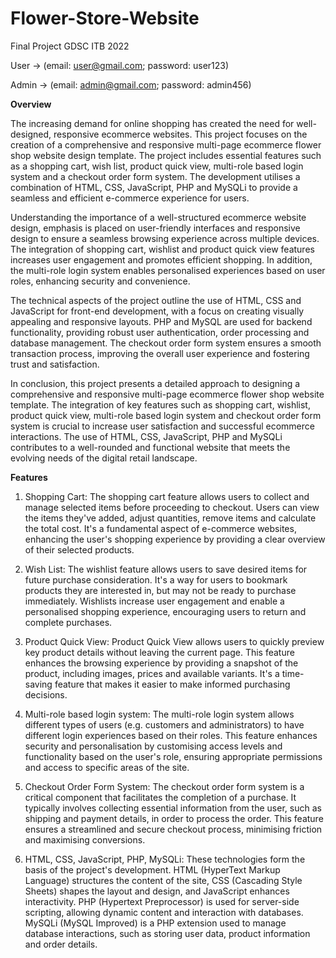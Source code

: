 # Flower-Store-Website
Final Project GDSC ITB 2022

User -> (email: user@gmail.com; password: user123)

Admin -> (email: admin@gmail.com; password: admin456)

**Overview**

The increasing demand for online shopping has created the need for well-designed, responsive ecommerce websites. This project focuses on the creation of a comprehensive and responsive multi-page ecommerce flower shop website design template. The project includes essential features such as a shopping cart, wish list, product quick view, multi-role based login system and a checkout order form system. The development utilises a combination of HTML, CSS, JavaScript, PHP and MySQLi to provide a seamless and efficient e-commerce experience for users.

Understanding the importance of a well-structured ecommerce website design, emphasis is placed on user-friendly interfaces and responsive design to ensure a seamless browsing experience across multiple devices. The integration of shopping cart, wishlist and product quick view features increases user engagement and promotes efficient shopping. In addition, the multi-role login system enables personalised experiences based on user roles, enhancing security and convenience.

The technical aspects of the project outline the use of HTML, CSS and JavaScript for front-end development, with a focus on creating visually appealing and responsive layouts. PHP and MySQL are used for backend functionality, providing robust user authentication, order processing and database management. The checkout order form system ensures a smooth transaction process, improving the overall user experience and fostering trust and satisfaction.

In conclusion, this project presents a detailed approach to designing a comprehensive and responsive multi-page ecommerce flower shop website template. The integration of key features such as shopping cart, wishlist, product quick view, multi-role based login system and checkout order form system is crucial to increase user satisfaction and successful ecommerce interactions. The use of HTML, CSS, JavaScript, PHP and MySQLi contributes to a well-rounded and functional website that meets the evolving needs of the digital retail landscape.

**Features**

1. Shopping Cart:
   The shopping cart feature allows users to collect and manage selected items before proceeding to checkout. Users can view the items they've added, adjust quantities, remove items and calculate the total cost. It's a fundamental aspect of e-commerce websites, enhancing the user's shopping experience by providing a clear overview of their selected products.

2. Wish List:
   The wishlist feature allows users to save desired items for future purchase consideration. It's a way for users to bookmark products they are interested in, but may not be ready to purchase immediately. Wishlists increase user engagement and enable a personalised shopping experience, encouraging users to return and complete purchases.

3. Product Quick View:
   Product Quick View allows users to quickly preview key product details without leaving the current page. This feature enhances the browsing experience by providing a snapshot of the product, including images, prices and available variants. It's a time-saving feature that makes it easier to make informed purchasing decisions.

4. Multi-role based login system:
   The multi-role login system allows different types of users (e.g. customers and administrators) to have different login experiences based on their roles. This feature enhances security and personalisation by customising access levels and functionality based on the user's role, ensuring appropriate permissions and access to specific areas of the site.

5. Checkout Order Form System:
   The checkout order form system is a critical component that facilitates the completion of a purchase. It typically involves collecting essential information from the user, such as shipping and payment details, in order to process the order. This feature ensures a streamlined and secure checkout process, minimising friction and maximising conversions.

6. HTML, CSS, JavaScript, PHP, MySQLi:
   These technologies form the basis of the project's development. HTML (HyperText Markup Language) structures the content of the site, CSS (Cascading Style Sheets) shapes the layout and design, and JavaScript enhances interactivity. PHP (Hypertext Preprocessor) is used for server-side scripting, allowing dynamic content and interaction with databases. MySQLi (MySQL Improved) is a PHP extension used to manage database interactions, such as storing user data, product information and order details.
